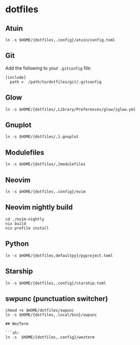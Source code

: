 # dotfiles

## Atuin

```sh:
ln -s $HOME/{dotfiles,.config}/atuin/config.toml
```

## Git

Add the following to your `.gitconfig` file:

```ini:
[include]
  path =  /path/to/dotfiles/git/.gitconfig
```

## Glow
  
```sh:
ln -s $HOME/{dotfiles/,Library/Preferences/glow/}glow.yml
```

## Gnuplot

```sh:
ln -s $HOME/{dotfiles/,}.gnuplot
```

## Modulefiles

```sh:
ln -s $HOME/{dotfiles/,}modulefiles
```

## Neovim

```sh:
ln -s $HOME/{dotfiles,.config}/nvim
```

## Neovim nightly build

```sh:
cd ./nvim-nightly
nix build
nix profile install
```

## Python

```sh:
ln -s $HOME/{dotfiles,defaultpy}/pyproject.toml
```

## Starship
  
```sh:
ln -s $HOME/{dotfiles,.config}/starship.toml
```

## swpunc (punctuation switcher)

```sh:
chmod +x $HOME/dotfiles/swpunc
ln -s $HOME/{dotfiles,.local/bin}/swpunc
```

```sh:
## WezTerm

```sh:
ln -s  $HOME/{dotfiles,.config}/wezterm
```
